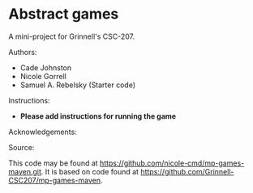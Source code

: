 # Abstract games

A mini-project for Grinnell's CSC-207.

Authors:

* Cade Johnston
* Nicole Gorrell
* Samuel A. Rebelsky (Starter code)

Instructions:

* **Please add instructions for running the game**

Acknowledgements:

Source:

This code may be found at <https://github.com/nicole-cmd/mp-games-maven.git>. It is based on code found at <https://github.com/Grinnell-CSC207/mp-games-maven>.
